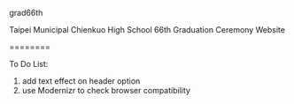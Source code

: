 grad66th

Taipei Municipal Chienkuo High School
66th Graduation Ceremony Website

========

To Do List:

1. add text effect on header option
2. use Modernizr to check browser compatibility
